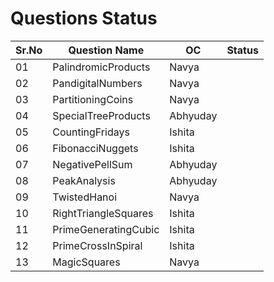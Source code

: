 # Questions Status

| Sr.No | Question Name       | OC       | Status |
| ----- | ------------------- | -------- | ------ |
| 01    | PalindromicProducts | Navya    |        |
| 02    | PandigitalNumbers   | Navya    |        |
| 03    | PartitioningCoins   | Navya    |        |
| 04    | SpecialTreeProducts | Abhyuday |        |
| 05    | CountingFridays     | Ishita   |        |
| 06    | FibonacciNuggets    | Ishita   |        |
| 07    | NegativePellSum     | Abhyuday |        |
| 08    | PeakAnalysis        | Abhyuday |        |
| 09    | TwistedHanoi        | Navya    |        |
| 10    | RightTriangleSquares| Ishita   |        |
| 11    | PrimeGeneratingCubic| Ishita   |        |
| 12    | PrimeCrossInSpiral  | Ishita   |        |
| 13    | MagicSquares        | Navya    |        |
